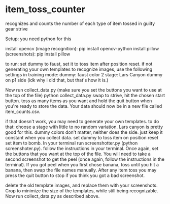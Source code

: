 # item_toss_counter
 recognizes and counts the number of each type of item tossed in guilty gear strive

Setup:
you need python for this

install opencv (image recognition): pip install opencv-python
install pillow (screenshots): pip install pillow

to run: 
set dummy to faust, set it to toss item after position reset.
if not generating your own templates to recognize images, use the following settings in training mode:
dummy: faust color 2
stage: Lars Canyon
dummy on p1 side (idk why i did that, but that's how it is.)

Now run collect_data.py (make sure you set the buttons you want to use at the top of the file)
python collect_data.py
swap to strive, hit the chosen start button. toss as many items as you want and hold the quit button when you're ready to store the data. Your data should now be in a new file called item_counts.csv.

if that doesn't work, you may need to generate your own templates.
to do that:
choose a stage with little to no random variation. Lars canyon is pretty good for this.
dummy colors don't matter, neither does the side. just keep it constant when you collect data.
set dummy to toss item on position reset
set item to bomb.
In your terminal run screenshotter.py (python screenshoter.py). follow the instructions in your terminal. Once again, set the buttons that you want at the top of the file. You will need to take a second screenshot to get the peel (once again, follow the instructions in the terminal). If you got peel when you first chose banana, toss until you hit a banana, then swap the file names manually. After any item toss you may press the quit button to stop if you think you got a bad screenshot. 

delete the old template images, and replace them with your screenshots. Crop to minimize the size of the templates, while still being recognizable. Now run collect_data.py as described above.